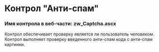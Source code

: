 ﻿---
description: 2.4.9.2
---
# Контрол "Анти-спам"
### Имя контрола в веб-части: zw_Captcha.ascx
Контрол обеспечивает проверку является ли пользователь человеком. Контрол выполняет проверку введенного анти-спам кода с анти-спам картинки.
